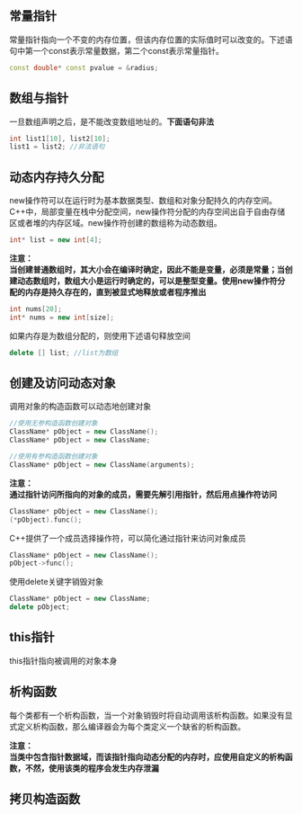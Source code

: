 
## 常量指针  

常量指针指向一个不变的内存位置，但该内存位置的实际值时可以改变的。下述语句中第一个const表示常量数据，第二个const表示常量指针。  

```c++
const double* const pvalue = &radius;
```

## 数组与指针  

一旦数组声明之后，是不能改变数组地址的。**下面语句非法**  

```c++
int list1[10], list2[10];
list1 = list2; //非法语句
```

## 动态内存持久分配  

new操作符可以在运行时为基本数据类型、数组和对象分配持久的内存空间。C++中，局部变量在栈中分配空间，new操作符分配的内存空间出自于自由存储区或者堆的内存区域。new操作符创建的数组称为动态数组。  

```c++
int* list = new int[4];
```

**注意：**  
**当创建普通数组时，其大小会在编译时确定，因此不能是变量，必须是常量；当创建动态数组时，数组大小是运行时确定的，可以是整型变量。使用new操作符分配的内存是持久存在的，直到被显式地释放或者程序推出**  

```c++
int nums[20];
int* nums = new int[size];
```

如果内存是为数组分配的，则使用下述语句释放空间  

```C++
delete [] list; //list为数组
```

## 创建及访问动态对象  

调用对象的构造函数可以动态地创建对象  

```c++
//使用无参构造函数创建对象
ClassName* pObject = new ClassName();
ClassName* pObject = new ClassName;

//使用有参构造函数创建对象
ClassName* pObject = new ClassName(arguments);
```

**注意：**  
**通过指针访问所指向的对象的成员，需要先解引用指针，然后用点操作符访问**  

```c++
ClassName* pObject = new ClassName();
(*pObject).func();
```

C++提供了一个成员选择操作符，可以简化通过指针来访问对象成员  

```c++
ClassName* pObject = new ClassName();
pObject->func();
```

使用delete关键字销毁对象  

```c++
ClassName* pObject = new ClassName;
delete pObject;
```

## this指针  

this指针指向被调用的对象本身  

## 析构函数  

每个类都有一个析构函数，当一个对象销毁时将自动调用该析构函数。如果没有显式定义析构函数，那么编译器会为每个类定义一个缺省的析构函数。  

**注意：**  
**当类中包含指针数据域，而该指针指向动态分配的内存时，应使用自定义的析构函数，不然，使用该类的程序会发生内存泄漏**  

## 拷贝构造函数  

